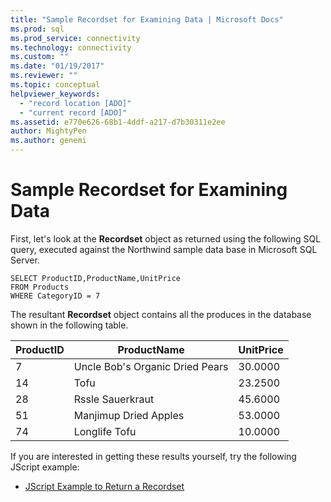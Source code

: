 ```yaml
---
title: "Sample Recordset for Examining Data | Microsoft Docs"
ms.prod: sql
ms.prod_service: connectivity
ms.technology: connectivity
ms.custom: ""
ms.date: "01/19/2017"
ms.reviewer: ""
ms.topic: conceptual
helpviewer_keywords: 
  - "record location [ADO]"
  - "current record [ADO]"
ms.assetid: e770e626-68b1-4ddf-a217-d7b30311e2ee
author: MightyPen
ms.author: genemi
---
```

# Sample Recordset for Examining Data
First, let's look at the **Recordset** object as returned using the following SQL query, executed against the Northwind sample data base in Microsoft SQL Server.  
  
```  
SELECT ProductID,ProductName,UnitPrice   
FROM Products   
WHERE CategoryID = 7    
```  
  
 The resultant **Recordset** object contains all the produces in the database shown in the following table.  
  
|ProductID|ProductName|UnitPrice|  
|---------------|-----------------|---------------|  
|7|Uncle Bob's Organic Dried Pears|30.0000|  
|14|Tofu|23.2500|  
|28|Rssle Sauerkraut|45.6000|  
|51|Manjimup Dried Apples|53.0000|  
|74|Longlife Tofu|10.0000|  
  
 If you are interested in getting these results yourself, try the following JScript example:  
  
-   [JScript Example to Return a Recordset](../../../ado/guide/data/jscript-code-example-to-return-a-recordset.md)
